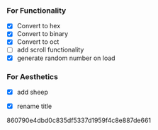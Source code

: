 ### For Functionality
- [x] Convert to hex
- [x] Convert to binary
- [x] Convert to oct
- [ ] add scroll functionality
- [x] generate random number on load

### For Aesthetics 
- [x] add sheep
- [x] rename title


860790e4dbd0c835df5337d1959f4c8e887de661
